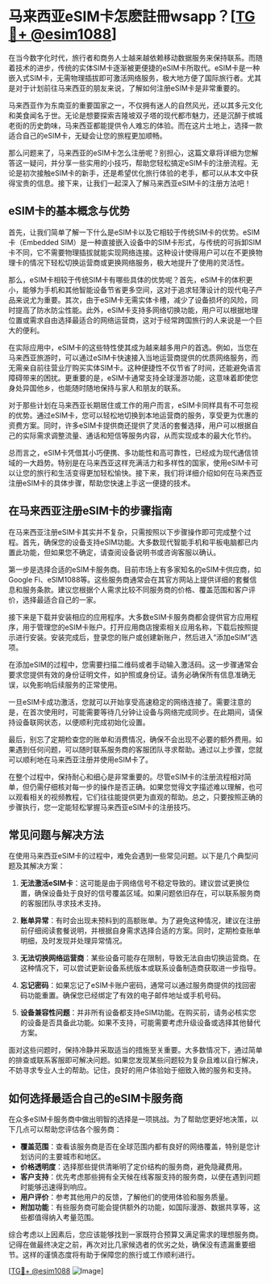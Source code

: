 # 马来西亚eSIM卡怎麽註冊wsapp？[[TG💪+ @esim1088](https://t.me/s/esim1088)]

在当今数字化时代，旅行者和商务人士越来越依赖移动数据服务来保持联系。而随着技术的进步，传统的实体SIM卡逐渐被更便捷的eSIM卡所取代。eSIM卡是一种嵌入式SIM卡，无需物理插拔即可激活网络服务，极大地方便了国际旅行者。尤其是对于计划前往马来西亚的朋友来说，了解如何注册eSIM卡是非常重要的。

马来西亚作为东南亚的重要国家之一，不仅拥有迷人的自然风光，还以其多元文化和美食闻名于世。无论是想要探索吉隆坡双子塔的现代都市魅力，还是沉醉于槟城老街的历史韵味，马来西亚都能提供令人难忘的体验。而在这片土地上，选择一款适合自己的eSIM卡，无疑会让您的旅程更加顺畅。

那么问题来了，马来西亚的eSIM卡怎么注册呢？别担心，这篇文章将详细为您解答这一疑问，并分享一些实用的小技巧，帮助您轻松搞定eSIM卡的注册流程。无论是初次接触eSIM卡的新手，还是希望优化旅行体验的老手，都可以从本文中获得宝贵的信息。接下来，让我们一起深入了解马来西亚eSIM卡的注册方法吧！

## eSIM卡的基本概念与优势

首先，让我们简单了解一下什么是eSIM卡以及它相较于传统SIM卡的优势。eSIM卡（Embedded SIM）是一种直接嵌入设备中的SIM卡形式，与传统的可拆卸SIM卡不同，它不需要物理插拔就能实现网络连接。这种设计使得用户可以在不更换物理卡的情况下轻松切换运营商或更换网络服务，极大地提升了使用的灵活性。

那么，eSIM卡相较于传统SIM卡有哪些具体的优势呢？首先，eSIM卡的体积更小，能够为手机和其他智能设备节省更多空间，这对于追求轻薄设计的现代电子产品来说尤为重要。其次，由于eSIM卡无需实体卡槽，减少了设备损坏的风险，同时提高了防水防尘性能。此外，eSIM卡支持多网络切换功能，用户可以根据地理位置或需求自由选择最适合的网络运营商，这对于经常跨国旅行的人来说是一个巨大的便利。

在实际应用中，eSIM卡的这些特性使其成为越来越多用户的首选。例如，当您在马来西亚旅游时，可以通过eSIM卡快速接入当地运营商提供的优质网络服务，而无需亲自前往营业厅购买实体SIM卡。这种便捷性不仅节省了时间，还能避免语言障碍带来的困扰。更重要的是，eSIM卡通常支持全球漫游功能，这意味着即使您身处异国他乡，也能随时随地保持与家人和朋友的联系。

对于那些计划在马来西亚长期居住或工作的用户而言，eSIM卡同样具有不可忽视的优势。通过eSIM卡，您可以轻松地切换到本地运营商的服务，享受更为优惠的资费方案。同时，许多eSIM卡提供商还提供了灵活的套餐选择，用户可以根据自己的实际需求调整流量、通话和短信等服务内容，从而实现成本的最大化节约。

总而言之，eSIM卡凭借其小巧便携、多功能性和高可靠性，已经成为现代通信领域的一大趋势。特别是在马来西亚这样充满活力和多样性的国家，使用eSIM卡可以让您的旅行和生活变得更加轻松愉快。接下来，我们将详细介绍如何在马来西亚注册eSIM卡的具体步骤，帮助您快速上手这一便捷的技术。

## 在马来西亚注册eSIM卡的步骤指南

在马来西亚注册eSIM卡其实并不复杂，只需按照以下步骤操作即可完成整个过程。首先，确保您的设备支持eSIM功能。大多数现代智能手机和平板电脑都已内置此功能，但如果您不确定，请查阅设备说明书或咨询客服以确认。

第一步是选择合适的eSIM卡服务商。目前市场上有多家知名的eSIM卡供应商，如Google Fi、eSIM1088等。这些服务商通常会在其官方网站上提供详细的套餐信息和服务条款。建议您根据个人需求比较不同服务商的价格、覆盖范围和客户评价，选择最适合自己的一家。

接下来是下载并安装相应的应用程序。大多数eSIM卡服务商都会提供官方应用程序，用于管理您的eSIM卡账户。打开应用商店搜索相关应用名称，下载后按照提示进行安装。安装完成后，登录您的账户或创建新账户，然后进入“添加eSIM”选项。

在添加eSIM的过程中，您需要扫描二维码或者手动输入激活码。这一步骤通常会要求您提供有效的身份证明文件，如护照或身份证。请务必确保所有信息准确无误，以免影响后续服务的正常使用。

一旦eSIM卡成功激活，您就可以开始享受高速稳定的网络连接了。需要注意的是，在首次使用时，可能需要等待几分钟让设备与网络完成同步。在此期间，请保持设备联网状态，以便顺利完成初始化设置。

最后，别忘了定期检查您的账单和消费情况，确保不会出现不必要的额外费用。如果遇到任何问题，可以随时联系服务商的客服团队寻求帮助。通过以上步骤，您就可以顺利地在马来西亚注册并使用eSIM卡了。

在整个过程中，保持耐心和细心是非常重要的。尽管eSIM卡的注册流程相对简单，但仍需仔细核对每一步的操作是否正确。如果您觉得文字描述难以理解，也可以观看相关的视频教程，它们往往能提供更为直观的帮助。总之，只要按照正确的步骤执行，您一定能轻松掌握马来西亚eSIM卡的注册技巧。

## 常见问题与解决方法

在使用马来西亚eSIM卡的过程中，难免会遇到一些常见问题。以下是几个典型问题及其解决方案：

1. **无法激活eSIM卡**：这可能是由于网络信号不稳定导致的。建议尝试更换位置，确保设备处于良好的信号覆盖区域。如果问题依旧存在，可以联系服务商的客服团队寻求技术支持。

2. **账单异常**：有时会出现未预料到的高额账单。为了避免这种情况，建议在注册前仔细阅读套餐说明，并根据自身需求选择合适的方案。同时，定期检查账单明细，及时发现并处理异常情况。

3. **无法切换网络运营商**：某些设备可能存在限制，导致无法自由切换运营商。在这种情况下，可以尝试更新设备系统版本或联系设备制造商获取进一步指导。

4. **忘记密码**：如果忘记了eSIM卡账户密码，通常可以通过服务商提供的找回密码功能重置。确保您已经绑定了有效的电子邮件地址或手机号码。

5. **设备兼容性问题**：并非所有设备都支持eSIM功能。在购买前，请务必核实您的设备是否具备此功能。如果不支持，可能需要考虑升级设备或选择其他替代方案。

面对这些问题时，保持冷静并采取适当的措施至关重要。大多数情况下，通过简单的排查或联系客服即可解决问题。如果您发现某些问题较为复杂且难以自行解决，不妨寻求专业人士的帮助。记住，良好的用户体验始于细致入微的服务和支持。

## 如何选择最适合自己的eSIM卡服务商

在众多eSIM卡服务商中做出明智的选择是一项挑战。为了帮助您更好地决策，以下几点可以帮助您评估各个服务商：

- **覆盖范围**：查看该服务商是否在全球范围内都有良好的网络覆盖，特别是您计划访问的主要城市和地区。
- **价格透明度**：选择那些提供清晰明了定价结构的服务商，避免隐藏费用。
- **客户支持**：优先考虑那些拥有全天候在线客服支持的服务商，以便在遇到问题时能够迅速得到响应。
- **用户评价**：参考其他用户的反馈，了解他们的使用体验和服务质量。
- **附加功能**：有些服务商可能会提供额外的功能，如国际漫游、数据共享等，这些都值得纳入考量范围。

综合考虑以上因素后，您应该能够找到一家既符合预算又满足需求的理想服务商。记得在做最终决定之前，再次对比几家候选者的优劣之处，确保没有遗漏重要细节。这样的谨慎态度将有助于保障您的旅行或工作顺利进行。

[[TG💪+ @esim1088](https://t.me/s/esim1088) ![Image](https://i.postimg.cc/4NQfJmqS/Snipaste-2025-05-13-00-14-12.png)]